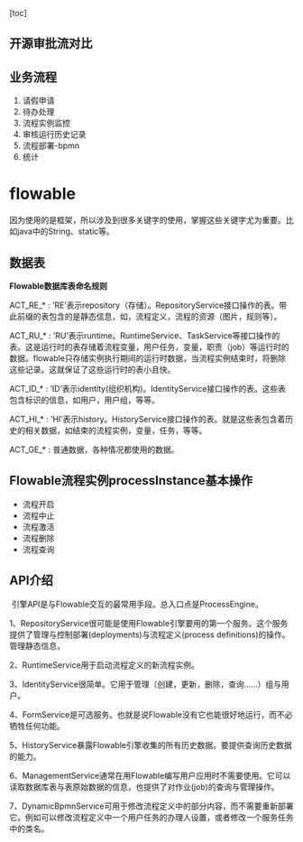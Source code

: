 [toc]

## 开源审批流对比

## 业务流程

1. 请假申请
2. 待办处理
3. 流程实例监控
4. 审核运行历史记录
5. 流程部署-bpmn
6. 统计

# flowable

因为使用的是框架，所以涉及到很多关键字的使用，掌握这些关键字尤为重要。比如java中的String、static等。

## 数据表

**Flowable数据库表命名规则**

ACT_RE_*      :      ’RE’表示repository（存储）。RepositoryService接口操作的表。带此前缀的表包含的是静态信息，如，流程定义，流程的资源（图片，规则等）。

ACT_RU_*      :      ’RU’表示runtime。RuntimeService、TaskService等接口操作的表。这是运行时的表存储着流程变量，用户任务，变量，职责（job）等运行时的数据。flowable只存储实例执行期间的运行时数据，当流程实例结束时，将删除这些记录。这就保证了这些运行时的表小且快。

ACT_ID_*      :      ’ID’表示identity(组织机构)。IdentityService接口操作的表。这些表包含标识的信息，如用户，用户组，等等。

ACT_HI_*      :      ’HI’表示history。HistoryService接口操作的表。就是这些表包含着历史的相关数据，如结束的流程实例，变量，任务，等等。

ACT_GE_*      :      普通数据，各种情况都使用的数据。


## Flowable流程实例processInstance基本操作

- 流程开启
- 流程中止
- 流程激活
- 流程删除
- 流程查询

## API介绍

 引擎API是与Flowable交互的最常用手段。总入口点是ProcessEngine。

1、RepositoryService很可能是使用Flowable引擎要用的第一个服务。这个服务提供了管理与控制部署(deployments)与流程定义(process definitions)的操作。管理静态信息，

2、RuntimeService用于启动流程定义的新流程实例。

3、IdentityService很简单。它用于管理（创建，更新，删除，查询……）组与用户。

4、FormService是可选服务。也就是说Flowable没有它也能很好地运行，而不必牺牲任何功能。

5、HistoryService暴露Flowable引擎收集的所有历史数据。要提供查询历史数据的能力。

6、ManagementService通常在用Flowable编写用户应用时不需要使用。它可以读取数据库表与表原始数据的信息，也提供了对作业(job)的查询与管理操作。

7、DynamicBpmnService可用于修改流程定义中的部分内容，而不需要重新部署它。例如可以修改流程定义中一个用户任务的办理人设置，或者修改一个服务任务中的类名。


